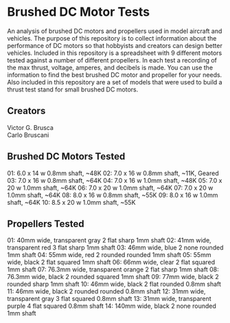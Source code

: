 # Brushed DC Motor Tests
An analysis of brushed DC motors and propellers used in model aircraft and vehicles.
The purpose of this repository is to collect information about the performance of DC motors so that hobbyists and creators can design better vehicles.
Included in this repository is a spreadsheet with 9 different motors tested against a number of different propellers.
In each test a recording of the max thrust, voltage, amperes, and decibels is made.
You can use the information to find the best brushed DC motor and propeller for your needs.
Also included in this repository are a set of models that were used to build a thrust test stand for small brushed DC motors.

## Creators
Victor G. Brusca<br>
Carlo Bruscani<br>

## Brushed DC Motors Tested
01: 6.0 x 14 w 0.8mm shaft, ~48K
02: 7.0 x 16 w 0.8mm shaft, ~11K, Geared
03: 7.0 x 16 w 0.8mm shaft, ~64K
04: 7.0 x 16 w 1.0mm shaft, ~48K
05: 7.0 x 20 w 1.0mm shaft, ~64K
06: 7.0 x 20 w 1.0mm shaft, ~64K
07: 7.0 x 20 w 1.0mm shaft, ~64K
08: 8.0 x 16 w 0.8mm shaft, ~55K
09: 8.0 x 16 w 1.0mm shaft, ~64K
10: 8.5 x 20 w 1.0mm shaft, ~55K

## Propellers Tested
01: 40mm wide, transparent gray 2 flat sharp 1mm shaft
02: 41mm wide, transparent red 3 flat sharp 1mm shaft
03: 46mm wide, blue 2 none rounded 1mm shaft
04: 55mm wide, red 2 rounded rounded 1mm shaft
05: 55mm wide, black 2 flat squared 1mm shaft
06: 66mm wide, clear 2 flat squared 1mm shaft
07: 76.3mm wide, transparent orange 2 flat sharp 1mm shaft
08: 76.3mm wide, black 2 rounded squared 1mm shaft
09: 77mm wide, black 2 rounded sharp 1mm shaft
10: 46mm wide, black 2 flat rounded 0.8mm shaft
11: 46mm wide, black 2 rounded rounded 0.8mm shaft
12: 31mm wide, transparent gray 3 flat squared 0.8mm shaft
13: 31mm wide, transparent purple 4 flat squared 0.8mm shaft
14: 140mm wide, black 2 none rounded 1mm shaft



